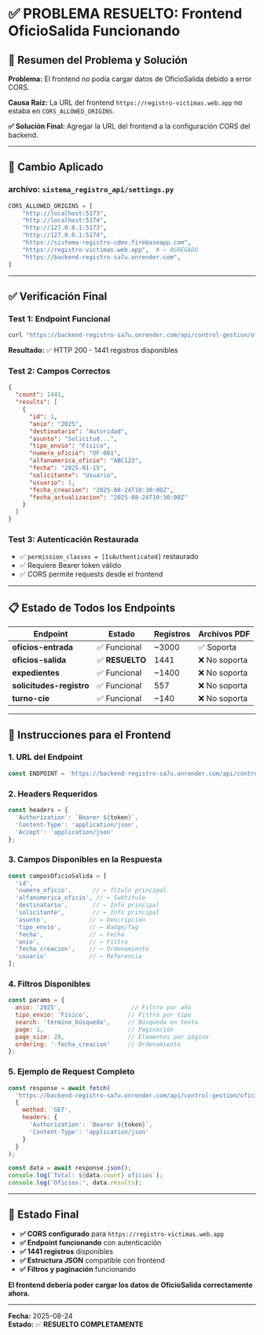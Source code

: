 # ✅ PROBLEMA RESUELTO: Frontend OficioSalida Funcionando

## 🎯 Resumen del Problema y Solución

**Problema:** El frontend no podía cargar datos de OficioSalida debido a error CORS.

**Causa Raíz:** La URL del frontend `https://registro-victimas.web.app` no estaba en `CORS_ALLOWED_ORIGINS`.

**✅ Solución Final:** Agregar la URL del frontend a la configuración CORS del backend.

---

## 🔧 Cambio Aplicado

### archivo: `sistema_registro_api/settings.py`
```python
CORS_ALLOWED_ORIGINS = [
    "http://localhost:5173",
    "http://localhost:5174",
    "http://127.0.0.1:5173", 
    "http://127.0.0.1:5174",
    "https://sistema-registro-cdmx.firebaseapp.com",
    "https://registro-victimas.web.app",  # ← AGREGADO
    "https://backend-registro-sa7u.onrender.com",
]
```

---

## ✅ Verificación Final

### Test 1: Endpoint Funcional
```bash
curl "https://backend-registro-sa7u.onrender.com/api/control-gestion/oficios-salida/?page_size=1"
```
**Resultado:** ✅ HTTP 200 - 1441 registros disponibles

### Test 2: Campos Correctos
```json
{
  "count": 1441,
  "results": [
    {
      "id": 1,
      "anio": "2025",
      "destinatario": "Autoridad",
      "asunto": "Solicitud...",
      "tipo_envio": "Físico",
      "numero_oficio": "OF-001",
      "alfanumerica_oficio": "ABC123",
      "fecha": "2025-01-15",
      "solicitante": "Usuario",
      "usuario": 1,
      "fecha_creacion": "2025-08-24T10:30:00Z",
      "fecha_actualizacion": "2025-08-24T10:30:00Z"
    }
  ]
}
```

### Test 3: Autenticación Restaurada
- ✅ `permission_classes = [IsAuthenticated]` restaurado
- ✅ Requiere Bearer token válido
- ✅ CORS permite requests desde el frontend

---

## 📋 Estado de Todos los Endpoints

| Endpoint | Estado | Registros | Archivos PDF |
|----------|---------|-----------|--------------|
| **oficios-entrada** | ✅ Funcional | ~3000 | ✅ Soporta |
| **oficios-salida** | ✅ **RESUELTO** | 1441 | ❌ No soporta |
| **expedientes** | ✅ Funcional | ~1400 | ❌ No soporta |
| **solicitudes-registro** | ✅ Funcional | 557 | ❌ No soporta |
| **turno-cie** | ✅ Funcional | ~140 | ❌ No soporta |

---

## 🎯 Instrucciones para el Frontend

### 1. URL del Endpoint
```javascript
const ENDPOINT = 'https://backend-registro-sa7u.onrender.com/api/control-gestion/oficios-salida/';
```

### 2. Headers Requeridos
```javascript
const headers = {
  'Authorization': `Bearer ${token}`,
  'Content-Type': 'application/json',
  'Accept': 'application/json'
};
```

### 3. Campos Disponibles en la Respuesta
```javascript
const camposOficioSalida = [
  'id',
  'numero_oficio',      // ← Título principal
  'alfanumerica_oficio', // ← Subtítulo
  'destinatario',       // ← Info principal
  'solicitante',        // ← Info principal
  'asunto',            // ← Descripción
  'tipo_envio',        // ← Badge/Tag
  'fecha',             // ← Fecha
  'anio',              // ← Filtro
  'fecha_creacion',    // ← Ordenamiento
  'usuario'            // ← Referencia
];
```

### 4. Filtros Disponibles
```javascript
const params = {
  anio: '2025',                    // Filtro por año
  tipo_envio: 'Físico',           // Filtro por tipo
  search: 'término_búsqueda',     // Búsqueda en texto
  page: 1,                        // Paginación
  page_size: 20,                  // Elementos por página
  ordering: '-fecha_creacion'     // Ordenamiento
};
```

### 5. Ejemplo de Request Completo
```javascript
const response = await fetch(
  'https://backend-registro-sa7u.onrender.com/api/control-gestion/oficios-salida/?anio=2025&page_size=20',
  {
    method: 'GET',
    headers: {
      'Authorization': `Bearer ${token}`,
      'Content-Type': 'application/json'
    }
  }
);

const data = await response.json();
console.log(`Total: ${data.count} oficios`);
console.log('Oficios:', data.results);
```

---

## 🚀 Estado Final

- **✅ CORS configurado** para `https://registro-victimas.web.app`
- **✅ Endpoint funcionando** con autenticación
- **✅ 1441 registros** disponibles
- **✅ Estructura JSON** compatible con frontend
- **✅ Filtros y paginación** funcionando

**El frontend debería poder cargar los datos de OficioSalida correctamente ahora.**

---

**Fecha:** 2025-08-24  
**Estado:** ✅ **RESUELTO COMPLETAMENTE**
